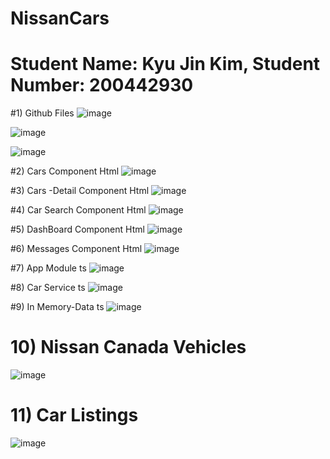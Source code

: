 # NissanCars

# Student Name: Kyu Jin Kim,  Student Number: 200442930

#1) Github Files
![image](https://user-images.githubusercontent.com/104597854/173171891-800aaa40-3272-48c2-8728-f822d61150a6.png)

![image](https://user-images.githubusercontent.com/104597854/172481781-aa436769-3a99-4faf-9e89-4b9018b88cdd.png)

![image](https://user-images.githubusercontent.com/104597854/172486268-dccd898e-3f42-4906-98fe-ff38f3da2c39.png)


#2) Cars Component Html 
![image](https://user-images.githubusercontent.com/104597854/172482529-f4f9015c-00b2-4324-a0dc-b56ad201d23a.png)

#3) Cars -Detail Component Html
![image](https://user-images.githubusercontent.com/104597854/172482670-c2e018df-d7f6-4f50-866e-66c47f92ec08.png)

#4) Car Search Component Html
![image](https://user-images.githubusercontent.com/104597854/172482873-8bb18feb-10f9-43d8-939b-3502cf628c7b.png)

#5) DashBoard Component Html
![image](https://user-images.githubusercontent.com/104597854/172483007-86f60c04-d301-43a2-a96b-211a205f873a.png)

#6) Messages Component Html
![image](https://user-images.githubusercontent.com/104597854/172483182-f8940dbe-3b80-44b4-95e8-bf681f317226.png)

#7) App Module ts
![image](https://user-images.githubusercontent.com/104597854/172484839-bee2fc76-8457-48ed-969e-15be6e20e7c1.png)

#8) Car Service ts
![image](https://user-images.githubusercontent.com/104597854/172484950-11b6ec45-e5d9-41c4-bb1c-5384b785a00a.png)

#9) In Memory-Data ts
![image](https://user-images.githubusercontent.com/104597854/172485057-da4f30d1-5a6b-4a5b-b7f0-277f01778655.png)


# 10) Nissan Canada Vehicles
![image](https://user-images.githubusercontent.com/104597854/172485695-7a21834c-5234-44bf-9c3f-4f21d890894f.png)

# 11) Car Listings
![image](https://user-images.githubusercontent.com/104597854/172486161-69f52cc2-d7cf-45d8-b7d1-0ee87e4c2ccc.png)


